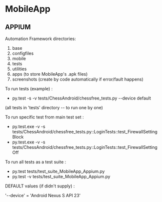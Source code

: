 # MobileApp

## APPIUM

Automation Framework directories:

1) base
2) configfiles
3) mobile
4) tests
5) utilities
6) apps (to store MobileApp's .apk files)
7) screenshots (create by code automatically if error/fault happens)

To run tests (example) :

* py.test -s -v tests/ChessAndroid/chessfree_tests.py --device default

(all tests in 'tests' directory -- to run one by one)

To run specific test from main test set :

* py.test.exe -v -s tests/ChessAndroid/chessfree_tests.py::LoginTests::test_FirewallSettingBlock
* py.test.exe -v -s tests/ChessAndroid/chessfree_tests.py::LoginTests::test_FirewallSettingOff

To run all tests as a test suite :

* py.test tests/test_suite_MobileApp_Appium.py   
* py.test -v tests/test_suite_MobileApp_Appium.py

DEFAULT values (if didn't supply) :

'--device' = 'Android Nexus S API 23'
